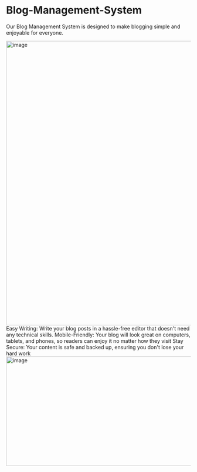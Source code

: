 # Blog-Management-System
Our Blog Management System is designed to make blogging simple and enjoyable for everyone.

<img width="1427" height="775" alt="image" src="https://github.com/user-attachments/assets/5a55228b-84d3-4e8a-b0ef-7b3d542594b2" />
Easy Writing: Write your blog posts in a hassle-free editor that doesn't need any technical skills.
Mobile-Friendly: Your blog will look great on computers, tablets, and phones, so readers can enjoy it no matter how they visit
Stay Secure: Your content is safe and backed up, ensuring you don't lose your hard work
<img width="3307" height="298" alt="image" src="https://github.com/user-attachments/assets/2480dc0b-8ea6-434e-b3f5-08b2bbe395ab" />
